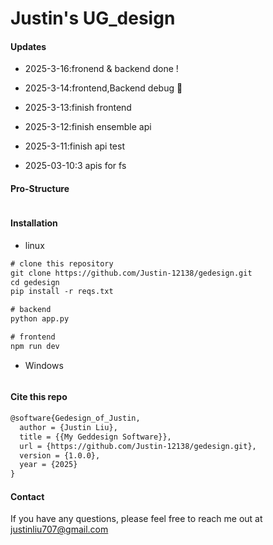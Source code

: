 # Justin's UG_design

#### Updates
+ 2025-3-16:fronend & backend done !

+ 2025-3-14:frontend,Backend debug :bug:

+ 2025-3-13:finish frontend

+ 2025-3-12:finish ensemble api

+ 2025-3-11:finish api test

+ 2025-03-10:3 apis for fs

#### Pro-Structure
```latex
```

#### Installation
+ linux
```latex
# clone this repository
git clone https://github.com/Justin-12138/gedesign.git
cd gedesign
pip install -r reqs.txt

# backend
python app.py

# frontend
npm run dev

```
+ Windows
```latex


```

#### Cite this repo
```latex
@software{Gedesign_of_Justin,
  author = {Justin Liu},
  title = {{My Geddesign Software}},
  url = {https://github.com/Justin-12138/gedesign.git},
  version = {1.0.0},
  year = {2025}
}
```
#### Contact
If you have any questions, please feel free to reach me out at justinliu707@gmail.com
